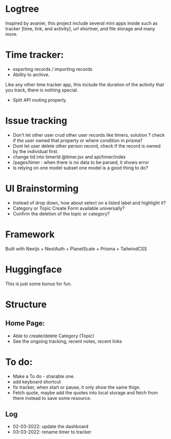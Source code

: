 # Logtree

Inspired by avanier, this project include several mini apps inside such as tracker [time, link, and activity], url shortner, and file storage and many more.

# Time tracker: 
- exporting records / importing records
- Ability to archive.


Like any other time tracker app, this include the duration of the activity that you track, there is nothing special.
- Split API routing properly.

# Issue tracking 
- Don't let other user crud other user records like timers, solution ? check if the user owned that property or where condition in prisma?
- Dont let user delete other person record, check if the record is owned by the individual first.
- change tid into timerId @timer.jsx and api/timer/index
- /pages/timer : when there is no data to be parsed, it shows error
- Is relying on one model subset one model is a good thing to do?


# UI Brainstorming
- Instead of drop down, how about select on a listed label and highlight it?
- Category or Topic Create Form available universally?
- Confirm the deletion of the topic or category?

# Framework
Built with Nextjs + NextAuth + PlanetScale + Prisma + TailwindCSS

# Huggingface
This is just some bonus for fun.


# Structure

## Home Page:
- Able to create/delete Category (Topic)
- See the ongoing tracking, recent notes, recent links

# To do:
- Make a To do - sharable one.
- add keyboard shortcut
- fix tracker, when start or pause, it only show the same thign.
- Fetch quote, maybe add the quotes into local storage and fetch from there instead to save some resource.

## Log
- 02-03-2022: update the dashboard
- 03-03-2022: rename timer to tracker
